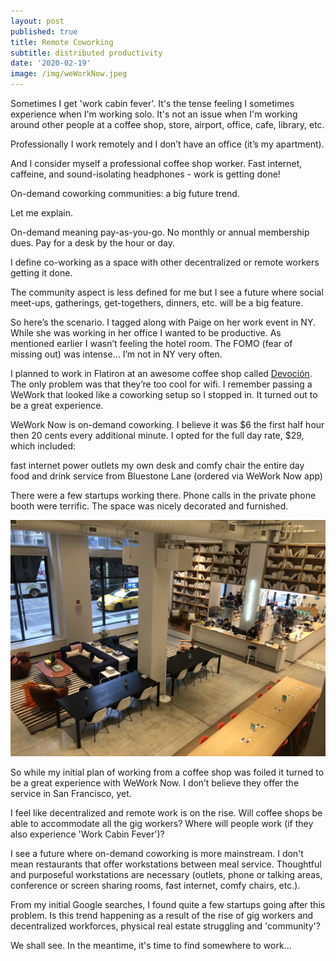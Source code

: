 ```yaml
---
layout: post
published: true
title: Remote Coworking
subtitle: distributed productivity
date: '2020-02-19'
image: /img/weWorkNow.jpeg
---
```


Sometimes I get 'work cabin fever'. It's the tense feeling I sometimes experience when I'm working solo. It's not an issue when I'm working around other people at a coffee shop, store, airport, office, cafe, library, etc.

Professionally I work remotely and I don’t have an office (it’s my apartment).

And I consider myself a professional coffee shop worker. Fast internet, caffeine, and sound-isolating headphones - work is getting done!

On-demand coworking communities: a big future trend.

Let me explain.

On-demand meaning pay-as-you-go. No monthly or annual membership dues. Pay for a desk by the hour or day.

I define co-working as a space with other decentralized or remote workers getting it done.

The community aspect is less defined for me but I see a future where social meet-ups, gatherings, get-togethers, dinners, etc. will be a big feature.

So here’s the scenario. I tagged along with Paige on her work event in NY. While she was working in her office I wanted to be productive. As mentioned earlier I wasn’t feeling the hotel room. The FOMO (fear of missing out) was intense… I’m not in NY very often.

I planned to work in Flatiron at an awesome coffee shop called [Devoción](https://www.devocion.com/pages/devocion-cafe-flatiron-district-new-york-ny). The only problem was that they’re too cool for wifi. I remember passing a WeWork that looked like a coworking setup so I stopped in. It turned out to be a great experience.

WeWork Now is on-demand coworking. I believe it was $6 the first half hour then 20 cents every additional minute. I opted for the full day rate, $29, which included:

fast internet
power outlets
my own desk and comfy chair the entire day
food and drink service from Bluestone Lane (ordered via WeWork Now app)

There were a few startups working there. Phone calls in the private phone booth were terrific. The space was nicely decorated and furnished.

![WeWork Now](/img/weWorkNow.jpeg "WeWork Now - Flatiron NYC")


So while my initial plan of working from a coffee shop was foiled it turned to be a great experience with WeWork Now. I don’t believe they offer the service in San Francisco, yet.

I feel like decentralized and remote work is on the rise. Will coffee shops be able to accommodate all the gig workers? Where will people work (if they also experience 'Work Cabin Fever')?

I see a future where on-demand coworking is more mainstream. I don't mean restaurants that offer workstations between meal service. Thoughtful and purposeful workstations are necessary (outlets, phone or talking areas, conference or screen sharing rooms, fast internet, comfy chairs, etc.). 

From my initial Google searches, I found quite a few startups going after this problem. Is this trend happening as a result of the rise of gig workers and decentralized workforces, physical real estate struggling and 'community'?

We shall see. In the meantime, it's time to find somewhere to work... 



